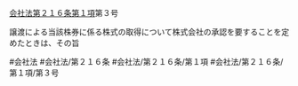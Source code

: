 [会社法第２１６条第１項](会社法＿＿＿＿第２１６条第１項)第３号

譲渡による当該株券に係る株式の取得について株式会社の承認を要することを定めたときは、その旨


#会社法
#会社法/第２１６条
#会社法/第２１６条/第１項
#会社法/第２１６条/第１項/第３号
